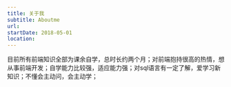```yaml
---
title: 关于我
subtitle: Aboutme
url: 
startDate: 2018-05-01
location: 
---
```


<p>目前所有前端知识全部为课余自学，总时长约两个月；对前端抱持很高的热情，想从事前端开发；自学能力比较强，适应能力强；对sql语言有一定了解，爱学习新知识；不懂会主动问，会主动学；
</p>
